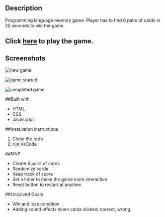 ## Description

Programming language memory game. Player has to find 6 pairs of cards in 25 seconds to win the game. 

## Click [here](https://farrukhsultonov.github.io/Memory-Game/) to play the game.

## Screenshots

![new game](https://user-images.githubusercontent.com/64098042/197345494-ffa36836-2437-4642-a44c-e0acaa27eb63.png)

![game started](https://user-images.githubusercontent.com/64098042/197345508-49c7dbfe-9a75-49b8-86c3-5eb99080870d.png)

![completed game](https://user-images.githubusercontent.com/64098042/197345517-fd29d755-9c69-4a69-abd2-0d4c13ab6572.png)

##Built with
* HTML
* CSS
* Javascript

##Installation instructions
1. Clone the repo
2. run VsCode

##MVP
* Create 6 pairs of cards
* Randomize cards
* Keep track of score
* Set a timer to make the game more interactive
* Reset button to restart at anytime

##Unsolved Goals
* Win and lose condition
* Adding sound effects when cards clicked, correct, wrong.
